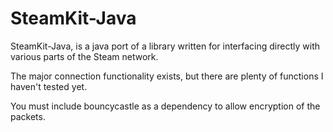 SteamKit-Java
=============
SteamKit-Java, is a java port of a library written for interfacing directly with various parts of the Steam network.

The major connection functionality exists, but there are plenty of functions I haven't tested yet.

You must include bouncycastle as a dependency to allow encryption of the packets.